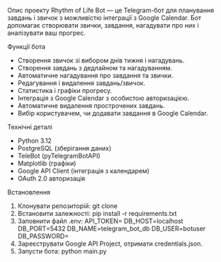 Опис проекту
Rhythm of Life Bot — це Telegram-бот для планування завдань і звичок з можливiстю інтеграцiї з Google Calendar. 
Бот допомагає створювати звички, завдання, нагадувати про них і аналiзувати ваш прогрес.

Функцiї бота
- Створення звичок зі вибором днів тижня і нагадувань.
- Створення завдань з дедлайном та нагадуванням.
- Автоматичне нагадування про завдання та звички.
- Редагування і видалення завдань/звичок.
- Статистика і графiки прогресу.
- Інтеграцiя з Google Calendar з особистою авторизацiєю.
- Автоматичне видалення прострочених завдань.
- Вибiр користувачем, чи додавати завдання в Google Calendar.

Технічні деталі
- Python 3.12
- PostgreSQL (зберiгання даних)
- TeleBot (pyTelegramBotAPI)
- Matplotlib (графiки)
- Google API Client (інтеграцiя з календарем)
- OAuth 2.0 авторизацiя

Встановлення
1. Клонувати репозиторiй:
git clone <url>
2. Встановити залежностi:
pip install -r requirements.txt
3. Заповнити файл .env:
API_TOKEN=<Telegram Bot Token>
DB_HOST=localhost
DB_PORT=5432
DB_NAME=telegram_bot_db
DB_USER=botuser
DB_PASSWORD=<password>
4. Зареєструвати Google API Project, отримати credentials.json.
5. Запусти бота:
python main.py
